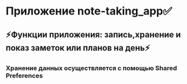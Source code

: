 # Приложение note-taking_app✅
## ⚡Функции приложения: запись,хранение и показ заметок или планов на день⚡
### Хранение данных осуществляется с помощью Shared Preferences


